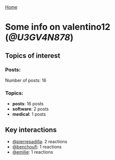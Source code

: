 [Home](https://kelu124.github.io/echommunity/)

# Some info on __valentino12__ (_@U3GV4N878_)


## Topics of interest

### Posts: 

Number of posts: 16

### Topics:

* __posts__: 16 posts
* __software__: 2 posts
* __medical__: 1 posts

## Key interactions 

* [@pierrepadilla](./U2X419KJS.md): 2 reactions
* [@benchoufi](./U0B47KC3S.md): 1 reactions
* [@emilie](./U0FN1B8KD.md): 1 reactions

